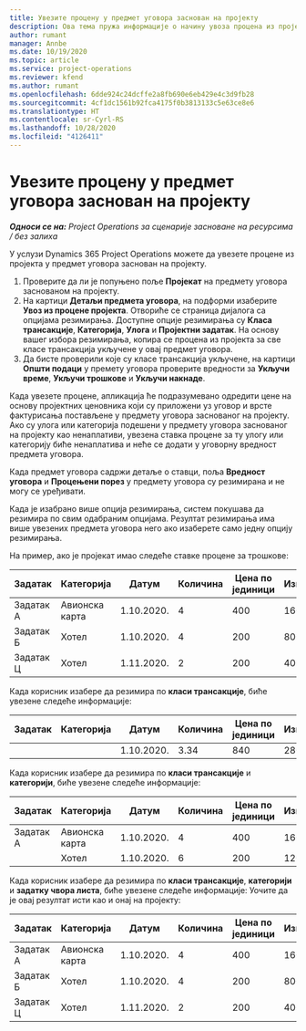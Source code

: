 ```yaml
---
title: Увезите процену у предмет уговора заснован на пројекту
description: Ова тема пружа информације о начину увоза процена из пројекта у предмету уговора.
author: rumant
manager: Annbe
ms.date: 10/19/2020
ms.topic: article
ms.service: project-operations
ms.reviewer: kfend
ms.author: rumant
ms.openlocfilehash: 6dde924c24dcffe2a8fb690e6eb429e4c3d9fb28
ms.sourcegitcommit: 4cf1dc1561b92fca4175f0b3813133c5e63ce8e6
ms.translationtype: HT
ms.contentlocale: sr-Cyrl-RS
ms.lasthandoff: 10/28/2020
ms.locfileid: "4126411"
---
```

# <a name="import-an-estimate-to-a-project-based-contract-line"></a>Увезите процену у предмет уговора заснован на пројекту

_**Односи се на:** Project Operations за сценарије засноване на ресурсима / без залиха_

У услузи Dynamics 365 Project Operations можете да увезете процене из пројекта у предмет уговора заснован на пројекту.

1. Проверите да ли је попуњено поље **Пројекат** на предмету уговора заснованом на пројекту.
2. На картици **Детаљи предмета уговора**, на подформи изаберите **Увоз из процене пројекта**. Отвориће се страница дијалога са опцијама резимирања. Доступне опције резимирања су **Класа трансакције**, **Категорија**, **Улога** и **Пројектни задатак**. На основу вашег избора резимирања, копира се процена из пројекта за све класе трансакција укључене у овај предмет уговора. 
3. Да бисте проверили које су класе трансакција укључене, на картици **Општи подаци** у премету уговора проверите вредности за **Укључи време**, **Укључи трошкове** и **Укључи накнаде**.

Када увезете процене, апликација ће подразумевано одредити цене на основу пројектних ценовника који су приложени уз уговор и врсте фактурисања постављене у предмету уговора заснованог на пројекту. Ако су улога или категорија подешени у предмету уговора заснованог на пројекту као ненаплативи, увезена ставка процене за ту улогу или категорију биће ненаплатива и неће се додати у уговорну вредност предмета уговора.

Када предмет уговора садржи детаље о ставци, поља **Вредност уговора** и **Процењени порез** у предмету уговора су резимирана и не могу се уређивати.

Када је изабрано више опција резимирања, систем покушава да резимира по свим одабраним опцијама. Резултат резимирања има више увезених предмета уговора него ако изаберете само једну опцију резимирања.

На пример, ако је пројекат имао следеће ставке процене за трошкове:

| Задатак | Категорија | Датум | Количина | Цена по јединици | Износ |
| --- | --- | --- | --- | --- | --- |
| Задатак А | Авионска карта | 1.10.2020. | 4 | 400 | 1600 |
| Задатак Б | Хотел | 1.10.2020. | 4 | 200 | 800 |
| Задатак Ц | Хотел | 1.11.2020. | 2 | 200 | 400 |

Када корисник изабере да резимира по **класи трансакције**, биће увезене следеће информације:

| Задатак | Категорија | Датум | Количина | Цена по јединици | Износ |
| --- | --- | --- | --- | --- | --- |
| &nbsp;  | &nbsp;  | 1.10.2020. | 3.34 | 840 | 2800 |

Када корисник изабере да резимира по **класи трансакције** и **категорији**, биће увезене следеће информације:

| Задатак | Категорија | Датум | Количина | Цена по јединици | Износ |
| --- | --- | --- | --- | --- | --- |
| Задатак А | Авионска карта | 1.10.2020. | 4 | 400 | 1600 |
| &nbsp;  | Хотел | 1.10.2020. | 6 | 200 | 1200 |

Када корисник изабере да резимира по **класи трансакције**, **категорији** и **задатку чвора листа**, биће увезене следеће информације: Уочите да је овај резултат исти као и онај на пројекту:

| Задатак | Категорија | Датум | Количина | Цена по јединици | Износ |
| --- | --- | --- | --- | --- | --- |
| Задатак А | Авионска карта | 1.10.2020. | 4 | 400 | 1600 |
| Задатак Б | Хотел | 1.10.2020. | 4 | 200 | 800 |
| Задатак Ц | Хотел | 1.11.2020. | 2 | 200 | 400 |
